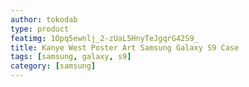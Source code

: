 ```yaml
---
author: tokodab
type: product
featimg: 1Opq5ewnlj_2-zUaL5HnyTeJgqrG42S9_
title: Kanye West Poster Art Samsung Galaxy S9 Case
tags: [samsung, galaxy, s9]
category: [samsung]
---
```

